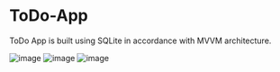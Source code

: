 # ToDo-App
ToDo App is built using SQLite in accordance with MVVM architecture.

![image](https://github.com/Honor13/ToDo-App/assets/53227891/4b007099-8faa-4642-b1f5-c251fe6f62a7)       ![image](https://github.com/Honor13/ToDo-App/assets/53227891/f367ce0c-0335-410b-8808-c0c0fbdce8f5)       ![image](https://github.com/Honor13/ToDo-App/assets/53227891/aabd411e-5c7a-4c04-b72f-384f4f3138f3)
